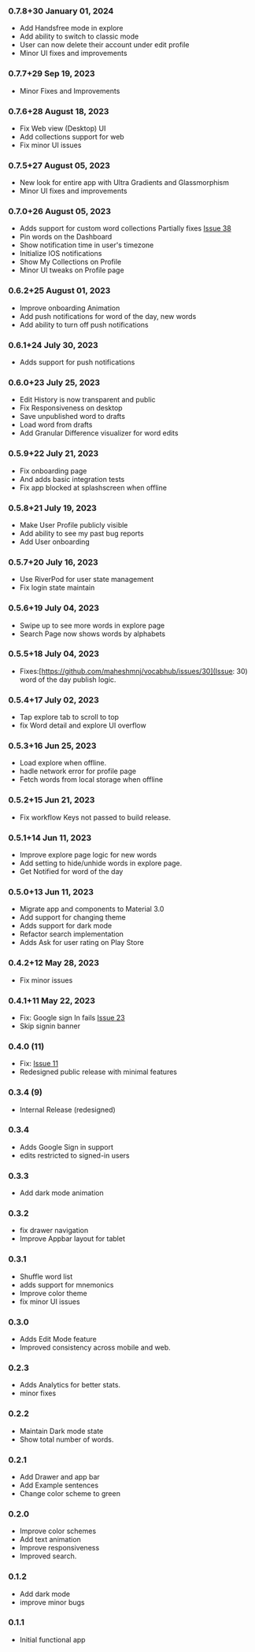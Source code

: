 ### 0.7.8+30 January 01, 2024

- Add Handsfree mode in explore
- Add ability to switch to classic mode
- User can now delete their account under edit profile
- Minor UI fixes and improvements

### 0.7.7+29 Sep 19, 2023

- Minor Fixes and Improvements

### 0.7.6+28 August 18, 2023

- Fix Web view (Desktop) UI
- Add collections support for web
- Fix minor UI issues

### 0.7.5+27 August 05, 2023

- New look for entire app with Ultra Gradients and Glassmorphism
- Minor UI fixes and improvements

### 0.7.0+26 August 05, 2023

- Adds support for custom word collections Partially fixes [Issue 38](https://github.com/maheshmnj/vocabhub/issues/38)
- Pin words on the Dashboard
- Show notification time in user's timezone
- Initialize IOS notifications
- Show My Collections on Profile
- Minor UI tweaks on Profile page

### 0.6.2+25 August 01, 2023

- Improve onboarding Animation
- Add push notifications for word of the day, new words
- Add ability to turn off push notifications

### 0.6.1+24 July 30, 2023

- Adds support for push notifications

### 0.6.0+23 July 25, 2023

- Edit History is now transparent and public
- Fix Responsiveness on desktop
- Save unpublished word to drafts
- Load word from drafts
- Add Granular Difference visualizer for word edits

### 0.5.9+22 July 21, 2023

- Fix onboarding page
- And adds basic integration tests
- Fix app blocked at splashscreen when offline

### 0.5.8+21 July 19, 2023

- Make User Profile publicly visible
- Add ability to see my past bug reports
- Add User onboarding

### 0.5.7+20 July 16, 2023

- Use RiverPod for user state management
- Fix login state maintain

### 0.5.6+19 July 04, 2023

- Swipe up to see more words in explore page
- Search Page now shows words by alphabets

### 0.5.5+18 July 04, 2023

- Fixes:[https://github.com/maheshmnj/vocabhub/issues/30](Issue: 30) word of the day publish logic.

### 0.5.4+17 July 02, 2023

- Tap explore tab to scroll to top
- fix Word detail and explore UI overflow

### 0.5.3+16 Jun 25, 2023

- Load explore when offline.
- hadle network error for profile page
- Fetch words from local storage when offline

### 0.5.2+15 Jun 21, 2023

- Fix workflow Keys not passed to build release.

### 0.5.1+14 Jun 11, 2023

- Improve explore page logic for new words
- Add setting to hide/unhide words in explore page.
- Get Notified for word of the day

### 0.5.0+13 Jun 11, 2023

- Migrate app and components to Material 3.0
- Add support for changing theme
- Adds support for dark mode
- Refactor search implementation
- Adds Ask for user rating on Play Store

### 0.4.2+12 May 28, 2023

- Fix minor issues

### 0.4.1+11 May 22, 2023

- Fix: Google sign In fails [Issue 23](https://github.com/maheshmnj/vocabhub/issues/23)
- Skip signin banner

### 0.4.0 (11)

- Fix: [Issue 11](https://github.com/maheshmnj/vocabhub/issues/11)
- Redesigned public release with minimal features

### 0.3.4 (9)

- Internal Release (redesigned)

### 0.3.4

- Adds Google Sign in support
- edits restricted to signed-in users

### 0.3.3

- Add dark mode animation

### 0.3.2

- fix drawer navigation
- Improve Appbar layout for tablet

### 0.3.1

- Shuffle word list
- adds support for mnemonics
- Improve color theme
- fix minor UI issues

### 0.3.0

- Adds Edit Mode feature
- Improved consistency across mobile and web.

### 0.2.3

- Adds Analytics for better stats.
- minor fixes

### 0.2.2

- Maintain Dark mode state
- Show total number of words.

### 0.2.1

- Add Drawer and app bar
- Add Example sentences
- Change color scheme to green

### 0.2.0

- Improve color schemes
- Add text animation
- Improve responsiveness
- Improved search.

### 0.1.2

- Add dark mode
- improve minor bugs

### 0.1.1

- Initial functional app
